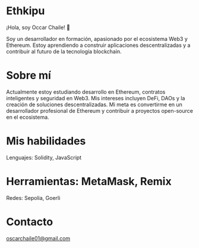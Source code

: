 # Ethkipu

¡Hola, soy Occar Chaile! 👋

Soy un desarrollador en formación, apasionado por el ecosistema Web3 y Ethereum. 
Estoy aprendiendo a construir aplicaciones descentralizadas y a contribuir al futuro de la tecnología blockchain.


# Sobre mí

Actualmente estoy estudiando desarrollo en Ethereum, contratos inteligentes y seguridad en Web3.
Mis intereses incluyen DeFi, DAOs y la creación de soluciones descentralizadas.
Mi meta es convertirme en un desarrollador profesional de Ethereum y contribuir a proyectos open-source en el ecosistema.

# Mis habilidades
Lenguajes: Solidity, JavaScript


# Herramientas: MetaMask, Remix
Redes: Sepolia, Goerli


# Contacto
oscarchaile01@gmail.com
